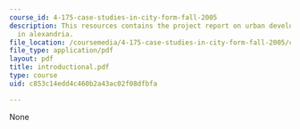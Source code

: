 ```yaml
---
course_id: 4-175-case-studies-in-city-form-fall-2005
description: This resources contains the project report on urban development and analysis
  in alexandria.
file_location: /coursemedia/4-175-case-studies-in-city-form-fall-2005/c853c14edd4c460b2a43ac02f08dfbfa_introductional.pdf
file_type: application/pdf
layout: pdf
title: introductional.pdf
type: course
uid: c853c14edd4c460b2a43ac02f08dfbfa

---
```

None